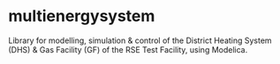 # multienergysystem
Library for modelling, simulation &amp; control of the District Heating System (DHS) &amp; Gas Facility (GF) of the RSE Test Facility, using Modelica.
